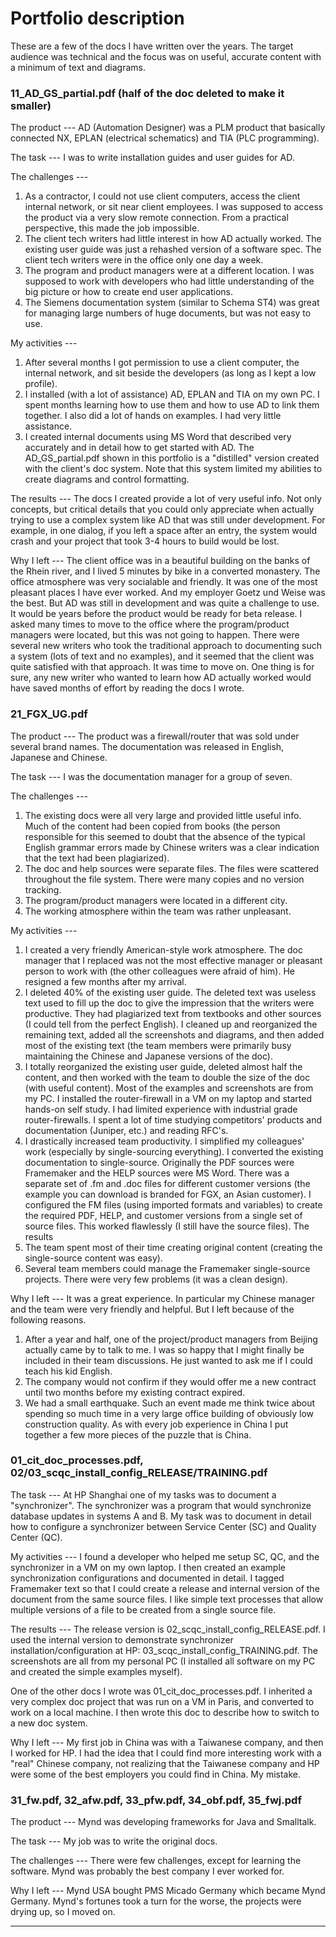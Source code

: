 # Portfolio description

These are a few of the docs I have written over the years. The target audience was technical and the focus was on useful, accurate content with a minimum of text and diagrams.


### 11_AD_GS_partial.pdf (half of the doc deleted to make it smaller) 

The product --- AD (Automation Designer) was a PLM product that basically connected NX, EPLAN (electrical schematics) and TIA (PLC programming).

The task --- I was to write installation guides and user guides for AD. 

The challenges ---
1. As a contractor, I could not use client computers, access the client internal network, or sit near client employees. I was supposed to access the product via a very slow remote connection. From a practical perspective, this made the job impossible.
2. The client tech writers had little interest in how AD actually worked. The existing user guide was just a rehashed version of a software spec. The client tech writers were in the office only one day a week. 
3. The program and product managers were at a different location. I was supposed to work with developers who had little understanding of the big picture or how to create end user applications.
4. The Siemens documentation system (similar to Schema ST4) was great for managing large numbers of huge documents, but was not easy to use.

My activities ---
1. After several months I got permission to use a client computer, the internal network, and sit beside the developers (as long as I kept a low profile).
2. I installed (with a lot of assistance) AD, EPLAN and TIA on my own PC. I spent months learning how to use them and how to use AD to link them together. I also did a lot of hands on examples. I had very little assistance.
3. I created internal documents using MS Word that described very accurately and in detail how to get started with AD. The AD_GS_partial.pdf shown in this portfolio is a "distilled" version created with the client's doc system. Note that this system limited my abilities to create diagrams and control formatting.

The results --- The docs I created provide a lot of very useful info. Not only concepts, but critical details that you could only appreciate when actually trying to use a complex system like AD that was still under development. For example, in one dialog, if you left a space after an entry, the system would crash and your project that took 3-4 hours to build would be lost. 

Why I left --- The client office was in a beautiful building on the banks of the Rhein river, and I lived 5 minutes by bike in a converted monastery. The office atmosphere was very socialable and friendly. It was one of the most pleasant places I have ever worked. And my employer Goetz und Weise was the best.  But AD was still in development and was quite a challenge to use. It would be years before the product would be ready for beta release. I asked many times to move to the office where the program/product managers were located, but this was not going to happen. There were several new writers who took the traditional approach to documenting such a system (lots of text and no examples), and it seemed that the client was quite satisfied with that approach. It was time to move on. One thing is for sure, any new writer who wanted to learn how AD actually worked would have saved months of effort by reading the docs I wrote.
   
     
### 21_FGX_UG.pdf

The product --- The product was a firewall/router that was sold under several brand names. The documentation was released in English, Japanese and Chinese.

The task --- I was the documentation manager for a group of seven. 

The challenges ---
1. The existing docs were all very large and provided little useful info. Much of the content had been copied from books (the person responsible for this seemed to doubt that the absence of the typical English grammar errors made by Chinese writers was a clear indication that the text had been plagiarized). 
2. The doc and help sources were separate files. The files were scattered throughout the file system. There were many copies and no version tracking.
3. The program/product managers were located in a different city.
4. The working atmosphere within the team was rather unpleasant.

My activities ---
1. I created a very friendly American-style work atmosphere. The doc manager that I replaced was not the most effective manager or pleasant person to work with (the other colleagues were afraid of him). He resigned a few months after my arrival.
2. I deleted 40% of the existing user guide. The deleted text was useless text used to fill up the doc to give the impression that the writers were productive. They had plagiarized text from textbooks and other sources (I could tell from the perfect English). I cleaned up and reorganized the remaining text, added all the screenshots and diagrams, and then added most of the existing text (the team members were primarily busy maintaining the Chinese and Japanese versions of the doc).
3. I totally reorganized the existing user guide, deleted almost half the content, and then worked with the team to double the size of the doc (with useful content). Most of the examples and screenshots are from my PC. 
I installed the router-firewall in a VM on my laptop and started hands-on self study. I had limited experience with industrial grade router-firewalls. I spent a lot of time studying competitors' products and documentation (Juniper, etc.) and reading RFC's.
4. I drastically increased team productivity. I simplified my colleagues' work (especially by single-sourcing everything). I converted the existing documentation to single-source. Originally the PDF sources were Framemaker and the HELP sources were MS Word. There was a separate set of .fm and .doc files for different customer versions (the example you can download is branded for FGX, an Asian customer). I configured the FM files (using imported formats and variables) to create the required PDF, HELP, and customer versions from a single set of source files. This worked flawlessly (I still have the source files).
The results
1. The team spent most of their time creating original content (creating the single-source content was easy).
2. Several team members could manage the Framemaker single-source projects. There were very few problems (it was a clean design). 

Why I left --- It was a great experience. In particular my Chinese manager and the team were very friendly and helpful. But I left because of the following reasons.
1. After a year and half, one of the project/product managers from Beijing actually came by to talk to me. I was so 
happy that I might finally be included in their team discussions. He just wanted to ask me if I could teach his kid English.
2. The company would not confirm if they would offer me a new contract until two months before my existing contract expired. 
3. We had a small earthquake. Such an event made me think twice about spending so much time in a very large office building of obviously low construction quality.
As with every job experience in China I put together a few more pieces of the puzzle that is China. 
   
   
### 01_cit_doc_processes.pdf, 02/03_scqc_install_config_RELEASE/TRAINING.pdf         

The task --- At HP Shanghai one of my tasks was to document a "synchronizer". The synchronizer was a program that would synchronize  database updates in systems A and B. My task was to document in detail how to configure a synchronizer between Service Center (SC) and Quality Center  (QC). 

My activities --- I found a developer who helped me setup SC, QC, and the synchronizer in a VM on my own laptop. I then created  an example synchronization configurations and documented in detail. I tagged Framemaker text so that I could create a release and internal version of the document from the same source files. I like simple text processes that allow multiple versions of a file to be created from a single source file.

The results --- The release version is 02_scqc_install_config_RELEASE.pdf. I used the internal version to demonstrate synchronizer installation/configuration at HP: 03_scqc_install_config_TRAINING.pdf. The screenshots are all from my personal PC (I installed all software on my PC and created the simple examples myself).

One of the other docs I wrote was 01_cit_doc_processes.pdf. I inherited a very complex doc project that was run on a VM in Paris, and converted to work on a local machine. I then wrote this doc to describe how to switch to a new doc system.

Why I left --- My first job in China was with a Taiwanese company, and then I worked for HP. I had the idea that I could find more interesting work with a "real" Chinese company, not realizing that the Taiwanese company and HP were some of the best employers you could find in China. My mistake.


### 31_fw.pdf, 32_afw.pdf, 33_pfw.pdf, 34_obf.pdf, 35_fwj.pdf         

The product --- Mynd was developing frameworks for Java and Smalltalk.

The task --- My job was to write the original docs.

The challenges --- There were few challenges, except for learning the software. Mynd was probably the best company I ever worked for.

Why I left --- Mynd USA bought PMS Micado Germany which became Mynd Germany. Mynd's fortunes took a turn for the worse, the projects were drying up, so I moved on.

--------------------------------------------------------------
